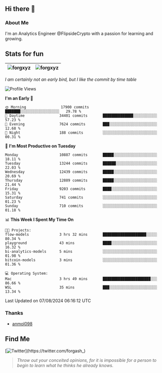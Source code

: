 ## Hi there 👋

### About Me

I'm an Analytics Engineer @FlipsideCrypto with a passion for learning and growing.
  
## Stats for fun

| <img align="center" src="https://github-readme-streak-stats.herokuapp.com/?user=forgxyz&theme=tokyonight" alt="forgxyz" /> | <img align="center" src="https://github-readme-stats.vercel.app/api?username=forgxyz&theme=tokyonight&show_icons=true" alt="forgxyz" /> |
| ------------- |------------- |

*I am certainly not an early bird, but I like the commit by time table*  

<!--START_SECTION:waka-->
![Profile Views](http://img.shields.io/badge/Profile%20Views-4-blue)

**I'm an Early 🐤** 

```text
🌞 Morning                17900 commits       ███████░░░░░░░░░░░░░░░░░░   29.78 % 
🌆 Daytime                34401 commits       ██████████████░░░░░░░░░░░   57.23 % 
🌃 Evening                7624 commits        ███░░░░░░░░░░░░░░░░░░░░░░   12.68 % 
🌙 Night                  188 commits         ░░░░░░░░░░░░░░░░░░░░░░░░░   00.31 % 
```
📅 **I'm Most Productive on Tuesday** 

```text
Monday                   10887 commits       █████░░░░░░░░░░░░░░░░░░░░   18.11 % 
Tuesday                  13244 commits       ██████░░░░░░░░░░░░░░░░░░░   22.03 % 
Wednesday                12439 commits       █████░░░░░░░░░░░░░░░░░░░░   20.69 % 
Thursday                 12889 commits       █████░░░░░░░░░░░░░░░░░░░░   21.44 % 
Friday                   9203 commits        ████░░░░░░░░░░░░░░░░░░░░░   15.31 % 
Saturday                 741 commits         ░░░░░░░░░░░░░░░░░░░░░░░░░   01.23 % 
Sunday                   710 commits         ░░░░░░░░░░░░░░░░░░░░░░░░░   01.18 % 
```


📊 **This Week I Spent My Time On** 

```text
🐱‍💻 Projects: 
flow-models              3 hrs 32 mins       ████████████████████░░░░░   80.34 % 
playground               43 mins             ████░░░░░░░░░░░░░░░░░░░░░   16.32 % 
bi-analytics-models      5 mins              ░░░░░░░░░░░░░░░░░░░░░░░░░   01.98 % 
bitcoin-models           3 mins              ░░░░░░░░░░░░░░░░░░░░░░░░░   01.36 % 

💻 Operating System: 
Mac                      3 hrs 49 mins       ██████████████████████░░░   86.66 % 
WSL                      35 mins             ███░░░░░░░░░░░░░░░░░░░░░░   13.34 % 
```


 Last Updated on 07/08/2024 06:16:12 UTC
<!--END_SECTION:waka-->

### Thanks
 - [anmol098](https://github.com/anmol098/waka-readme-stats/)
  
## Find Me
[![Twitter](https://img.shields.io/twitter/url/https/twitter.com/forgash_.svg?style=social&label=Follow%20%40forgash_)](https://twitter.com/forgash_)


> *Throw out your conceited opinions, for it is impossible for a person to begin to learn what he thinks he already knows.* 
